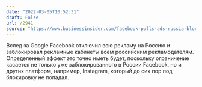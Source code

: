```yaml
---
date: "2022-03-05T10:52:31"
draft: False
url: /2941
source: "https://www.businessinsider.com/facebook-pulls-ads-russia-blocks-all-russian-advertisers-globally-ukraine-2022-3?op=1&scrolla=5eb6d68b7fedc32c19ef33b4"
---
```


Вслед за Google Facebook отключил всю рекламу на Россию и заблокировал рекламные кабинеты всем российским рекламодателям. Определенный эффект это точно иметь будет, поскольку ограничение касается не только уже заблокированного в России Facebook, но и других платформ, например, Instagram, который до сих пор под блокировку не попадал.
